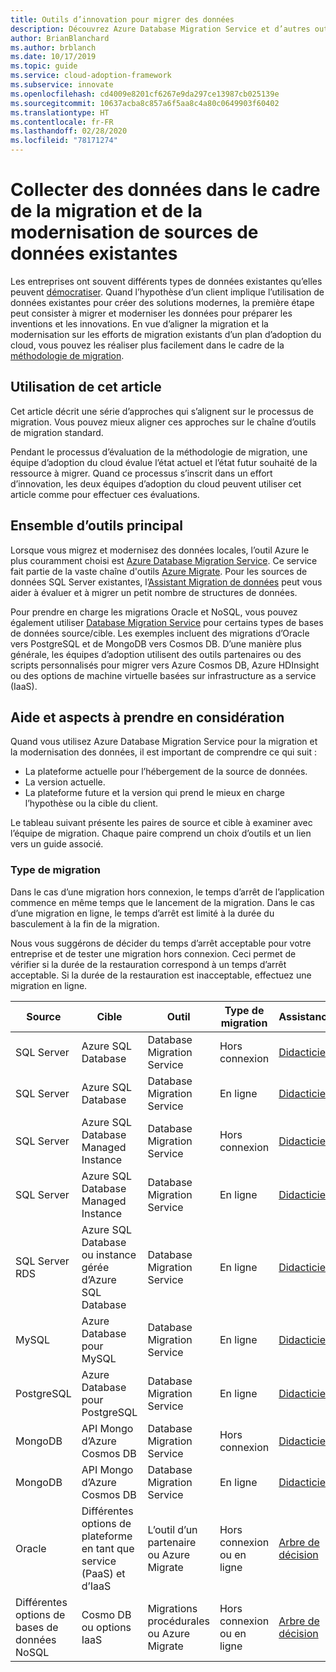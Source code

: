 ```yaml
---
title: Outils d’innovation pour migrer des données
description: Découvrez Azure Database Migration Service et d’autres outils permettant de migrer et moderniser des données afin de les préparer aux inventions et innovations du cloud.
author: BrianBlanchard
ms.author: brblanch
ms.date: 10/17/2019
ms.topic: guide
ms.service: cloud-adoption-framework
ms.subservice: innovate
ms.openlocfilehash: cd4009e8201cf6267e9da297ce13987cb025139e
ms.sourcegitcommit: 10637acba8c857a6f5aa8c4a80c0649903f60402
ms.translationtype: HT
ms.contentlocale: fr-FR
ms.lasthandoff: 02/28/2020
ms.locfileid: "78171274"
---
```

# <a name="collect-data-through-the-migration-and-modernization-of-existing-data-sources"></a>Collecter des données dans le cadre de la migration et de la modernisation de sources de données existantes

Les entreprises ont souvent différents types de données existantes qu’elles peuvent [démocratiser](../considerations/data.md). Quand l’hypothèse d’un client implique l’utilisation de données existantes pour créer des solutions modernes, la première étape peut consister à migrer et moderniser les données pour préparer les inventions et les innovations. En vue d’aligner la migration et la modernisation sur les efforts de migration existants d’un plan d’adoption du cloud, vous pouvez les réaliser plus facilement dans le cadre de la [méthodologie de migration](../../migrate/index.md).

## <a name="use-of-this-article"></a>Utilisation de cet article

Cet article décrit une série d’approches qui s’alignent sur le processus de migration. Vous pouvez mieux aligner ces approches sur le chaîne d’outils de migration standard.

Pendant le processus d’évaluation de la méthodologie de migration, une équipe d’adoption du cloud évalue l’état actuel et l’état futur souhaité de la ressource à migrer. Quand ce processus s’inscrit dans un effort d’innovation, les deux équipes d’adoption du cloud peuvent utiliser cet article comme pour effectuer ces évaluations.

## <a name="primary-toolset"></a>Ensemble d’outils principal

Lorsque vous migrez et modernisez des données locales, l’outil Azure le plus couramment choisi est [Azure Database Migration Service](https://docs.microsoft.com/azure/dms). Ce service fait partie de la vaste chaîne d'outils [Azure Migrate](https://docs.microsoft.com/azure/migrate/migrate-services-overview). Pour les sources de données SQL Server existantes, l’[Assistant Migration de données](https://docs.microsoft.com/sql/dma/dma-overview) peut vous aider à évaluer et à migrer un petit nombre de structures de données.

Pour prendre en charge les migrations Oracle et NoSQL, vous pouvez également utiliser [Database Migration Service](https://docs.microsoft.com/azure/dms) pour certains types de bases de données source/cible. Les exemples incluent des migrations d’Oracle vers PostgreSQL et de MongoDB vers Cosmos DB. D’une manière plus générale, les équipes d’adoption utilisent des outils partenaires ou des scripts personnalisés pour migrer vers Azure Cosmos DB, Azure HDInsight ou des options de machine virtuelle basées sur infrastructure as a service (IaaS).

## <a name="considerations-and-guidance"></a>Aide et aspects à prendre en considération

Quand vous utilisez Azure Database Migration Service pour la migration et la modernisation des données, il est important de comprendre ce qui suit :

- La plateforme actuelle pour l’hébergement de la source de données.
- La version actuelle.
- La plateforme future et la version qui prend le mieux en charge l’hypothèse ou la cible du client.

Le tableau suivant présente les paires de source et cible à examiner avec l’équipe de migration. Chaque paire comprend un choix d’outils et un lien vers un guide associé.

### <a name="migration-type"></a>Type de migration

Dans le cas d’une migration hors connexion, le temps d’arrêt de l’application commence en même temps que le lancement de la migration. Dans le cas d’une migration en ligne, le temps d’arrêt est limité à la durée du basculement à la fin de la migration.

Nous vous suggérons de décider du temps d’arrêt acceptable pour votre entreprise et de tester une migration hors connexion. Ceci permet de vérifier si la durée de la restauration correspond à un temps d’arrêt acceptable. Si la durée de la restauration est inacceptable, effectuez une migration en ligne.

|Source  |Cible  |Outil  |Type de migration  |Assistance  |
|---------|---------|---------|---------|---------|
|SQL Server|Azure SQL Database|Database Migration Service|Hors connexion|[Didacticiel](https://docs.microsoft.com/azure/dms/tutorial-sql-server-to-azure-sql)|
|SQL Server|Azure SQL Database|Database Migration Service|En ligne|[Didacticiel](https://docs.microsoft.com/azure/dms/tutorial-sql-server-azure-sql-online)|
|SQL Server|Azure SQL Database Managed Instance|Database Migration Service|Hors connexion|[Didacticiel](https://docs.microsoft.com/azure/dms/tutorial-sql-server-to-managed-instance)|
|SQL Server|Azure SQL Database Managed Instance|Database Migration Service|En ligne|[Didacticiel](https://docs.microsoft.com/azure/dms/tutorial-sql-server-managed-instance-online)|
|SQL Server RDS|Azure SQL Database ou instance gérée d’Azure SQL Database|Database Migration Service|En ligne|[Didacticiel](https://docs.microsoft.com/azure/dms/tutorial-rds-sql-server-azure-sql-and-managed-instance-online)|
|MySQL|Azure Database pour MySQL|Database Migration Service|En ligne|[Didacticiel](https://docs.microsoft.com/azure/dms/tutorial-mysql-azure-mysql-online)|
|PostgreSQL|Azure Database pour PostgreSQL|Database Migration Service|En ligne|[Didacticiel](https://docs.microsoft.com/azure/dms/tutorial-postgresql-azure-postgresql-online)|
|MongoDB|API Mongo d’Azure Cosmos DB|Database Migration Service|Hors connexion|[Didacticiel](https://docs.microsoft.com/azure/dms/tutorial-mongodb-cosmos-db)|
|MongoDB|API Mongo d’Azure Cosmos DB|Database Migration Service|En ligne|[Didacticiel](https://docs.microsoft.com/azure/dms/tutorial-mongodb-cosmos-db-online)|
|Oracle|Différentes options de plateforme en tant que service (PaaS) et d’IaaS|L’outil d’un partenaire ou Azure Migrate|Hors connexion ou en ligne|[Arbre de décision](../../migrate/expanded-scope/data-oracle-migration.md)|
|Différentes options de bases de données NoSQL|Cosmo DB ou options IaaS|Migrations procédurales ou Azure Migrate|Hors connexion ou en ligne|[Arbre de décision](../../migrate/expanded-scope/data-no-sql-migration.md)|
